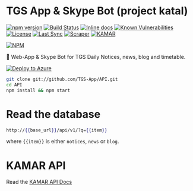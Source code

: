 # TGS App & Skype Bot (project katal)
[![npm version](https://badge.fury.io/js/katal.svg)](https://badge.fury.io/js/katal)
[![Build Status](https://travis-ci.org/TGS-App/API.svg?branch=master)](https://travis-ci.org/TGS-App/API)
[![Inline docs](http://inch-ci.org/github/tgs-app/api.svg?branch=master)](http://inch-ci.org/github/tgs-app/api)
[![Known Vulnerabilities](https://snyk.io/test/github/tgs-app/api/badge.svg)](https://snyk.io/test/github/tgs-app/api)
[![License](https://img.shields.io/badge/license-MIT-yellow.svg?style=flat)](LICENSE)
[![Last Sync](http://kyle2.azurewebsites.net/badge.svg?i=0)](http://tgs.kyle.cf)
[![Scraper](http://kyle2.azurewebsites.net/badge.svg?i=1)](http://tgs.kyle.cf)
[![KAMAR](http://kyle2.azurewebsites.net/badge.svg?i=2)](http://tgs.kyle.cf)

[![NPM](https://nodei.co/npm/katal.png?compact=true)](https://npmjs.org/package/katal)

:school: Web-App & Skype Bot for TGS Daily Notices, news, blog and timetable.   

[![Deploy to Azure](http://azuredeploy.net/deploybutton.png)](https://azuredeploy.net/)

```sh
git clone git://github.com/TGS-App/API.git
cd API
npm install && npm start
```

# Read the database
```handlebars
http://{{base_url}}/api/v1/?q={{item}}
```   

where `{{item}}` is either `notices`, `news` or `blog`.

# KAMAR API

Read the [KAMAR API Docs](KAMAR)